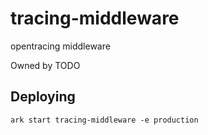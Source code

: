 # tracing-middleware

opentracing middleware

Owned by TODO

## Deploying

```
ark start tracing-middleware -e production
```
